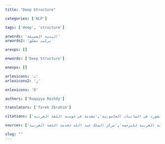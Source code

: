 ```yaml
---
title: "Deep Structure"

categories: ['NLP']

tags: ['deep', 'structure']

arwords: 'البنية العميقة'
arwords2: 'تركيب معمّق'

arexps: []

enwords: ['Deep Structure']

enexps: []

arlexicons: 'ب'
arlexicons2: 'ر'

enlexicons: 'D'

authors: ['Ruqayya Roshdy']

translators: ['Tarek Ibrahim']

citations: ['دليل أكسفورد في السانيات الحاسوبية','مقدمة في حوسبة اللغة العربية']

sources: ['المنظمة العربية للترجمة','مركز الملك عبد الله لخدمة اللغة العربية']

slug: ""
---
```

